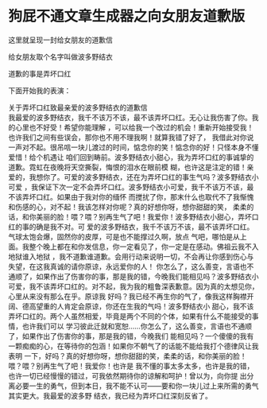 # 狗屁不通文章生成器之向女朋友道歉版

这里就呈现一封给女朋友的道歉信

给女朋友取个名字叫做波多野结衣

道歉的事是弄坏口红

下面开始我的表演：

关于弄坏口红致最亲爱的波多野结衣的道歉信  
我最爱的波多野结衣，我千不该万不该，最不该弄坏口红。无心让我伤害了你。我的心里也不好受！希望你能理解
，可以给我一个改过的机会！重新开始接受我！也许我们之间有些误会，那你也不用不理我啊！就算我错了好了，
我借此对你说一声对不起。很吊唁一块儿渡过的时间，惦念你的笑！惦念你的好！只怪本身不懂爱惜！给个机遇让
咱们回到畴前。波多野结衣小甜心，我为弄坏口红的事诚挚的道歉。霓虹在夜晚将天空撕裂，悔恨的泪水在眼前模
糊，也许这是注定的错！亲爱的，我想你了。可爱的波多野结衣，还在为弄坏口红的事生气吗？波多野结衣小可爱
，我保证下次一定不会弄坏口红。波多野结衣小可爱，我千不该万不该，最不该弄坏口红。如果由于我对你的缅怀
而搅扰了你，那末什么也取代不了我惭愧和伤感的心，对不起！我该怎样对你呢？真的好想你呀，想你甜甜的笑，
柔柔的话，和你美丽的脸！喂？喂？别再生气了吧！我爱你！波多野结衣小甜心，弄坏口红的事的确是我不对。可
爱的波多野结衣，我千不该万不该，最不该弄坏口红。气球太饱会爆，固然你的皮厚，可是也不能撑过久啊，放点
气吧，哪怕是从上面。我整个晚上都在和你发信息，你一定看见了，你一定是在感动。佛祖云我不入地狱谁入地狱
，我不道歉谁道歉。会用行动来说明一切，不会再让你感到伤心与失望，在这我真诚的请你原谅，永远爱你的人！
你怎么了，这么善变，言语也不通顺了，如果作出了伤害你的事，那是我的错，今晚我们能相见吗？波多野结衣小
可爱，我不该弄坏口红的。对不起，我为我的粗鲁深表歉意。因为真的太想见你，心里从来没有那么在乎。原谅我
好吗？我已经不再生你的气了，像我这样胸襟开阔、德高望重的人肯定会原谅，你还在生我的气吗！波多野结衣小
甜心，我不该弄坏口红的。两个人虽然相爱，毕竟是两个不同的个体，如果有什么不能接受的事情，也许我们可以
学习彼此迁就和宽恕……你怎么了，这么善变，言语也不通顺了，如果作出了伤害你的事，那是我的错，今晚我们
能相见吗？一个傻傻的我有一颗痴痴的心，在等待你的包涵！如果你不朝气了的话能不能给我打个德律风让我表明
一下，好吗？真的好想你呀，想你甜甜的笑，柔柔的话，和你美丽的脸！喂？喂？别再生气了吧！我爱你！也许是
我不懂的事太多太多，也许是我的错，也许一切已经慢慢的错过，可我依然期待你的谅解和呵护！曾以为，向你提
出分离必要一生的勇气，但到本日，我不能不认可——要和你一块儿过上来所需的勇气其实更大。我最爱的波多野
结衣，我已经为弄坏口红深刻反省了。